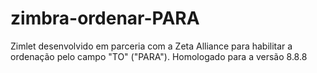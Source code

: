 # zimbra-ordenar-PARA
Zimlet desenvolvido em parceria com a Zeta Alliance para habilitar a ordenação pelo campo "TO" ("PARA"). Homologado para a versão 8.8.8
